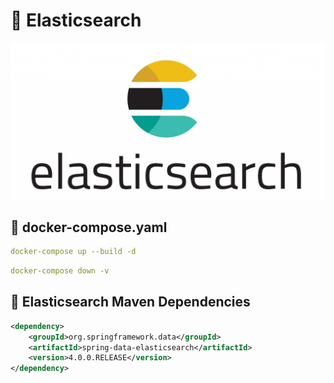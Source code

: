 # 🎯 Elasticsearch  

<img src = "https://github.com/rasitesdmr/springboot-docker-elasticsearch/blob/master/image/es1.jpg">

## 📌 docker-compose.yaml

```yaml
docker-compose up --build -d
```
```yaml
docker-compose down -v
```

## 📌 Elasticsearch Maven Dependencies

```xml
<dependency>
    <groupId>org.springframework.data</groupId>
    <artifactId>spring-data-elasticsearch</artifactId>
    <version>4.0.0.RELEASE</version>
</dependency>
```